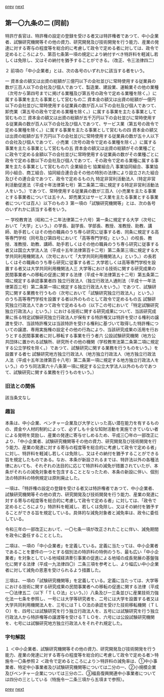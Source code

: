 [prev](/specific/markdowns/特許法/158_Mp-Ch_4-Se_3-At_109.md)
[next](/specific/markdowns/特許法/160_Mp-Ch_4-Se_3-At_110.md)
## 第一〇九条の二 (同前)
特許庁長官は、特許権の設定の登録を受ける者又は特許権者であつて、中小企業者、試験研究機関等その他の資力、研究開発及び技術開発を行う能力、産業の発達に対する寄与の程度等を総合的に考慮して政令で定める者に対しては、政令で定めるところにより、第百七条第一項の規定により納付すべき特許料を軽減し若しくは免除し、又はその納付を猶予することができる。（改正、令三法律四二）

２ 前項の「中小企業者」とは、次の各号のいずれかに該当する者をいう。

一 資本金の額又は出資の総額が三億円以下の会社並びに常時使用する従業員の数が三百人以下の会社及び個人であつて、製造業、建設業、運輸業その他の業種（次号から第四号までに掲げる業種及び第五号の政令で定める業種を除く。）に属する事業を主たる事業として営むもの二 資本金の額又は出資の総額が一億円以下の会社並びに常時使用する従業員の数が百人以下の会社及び個人であつて、卸売業（第五号の政令で定める業種を除く。）に属する事業を主たる事業として営むもの三 資本金の額又は出資の総額が五千万円以下の会社並びに常時使用する従業員の数が百人以下の会社及び個人であつて、サービス業（第五号の政令で定める業種を除く。）に属する事業を主たる事業として営むもの四 資本金の額又は出資の総額が五千万円以下の会社並びに常時使用する従業員の数が五十人以下の会社及び個人であつて、小売業（次号の政令で定める業種を除く。）に属する事業を主たる事業として営むもの五 資本金の額又は出資の総額がその業種ごとに政令で定める金額以下の会社並びに常時使用する従業員の数がその業種ごとに政令で定める数以下の会社及び個人であつて、その政令で定める業種に属する事業を主たる事業として営むもの六 企業組合七 協業組合八 事業協同組合、事業協同小組合、商工組合、協同組合連合会その他の特別の法律により設立された組合及びその連合会であつて、政令で定めるもの九 特定非営利活動法人（特定非営利活動促進法（平成十年法律第七号）第二条第二項に規定する特定非営利活動法人をいう。）であつて、常時使用する従業員の数が三百人（小売業を主たる事業とする事業者については五十人、卸売業又はサービス業を主たる事業とする事業者については百人）以下のもの３ 第一項の「試験研究機関等」とは、次の各号のいずれかに該当する者をいう。

一 学校教育法（昭和二十二年法律第二十六号）第一条に規定する大学（次号において「大学」という。）の学長、副学長、学部長、教授、准教授、助教、講師、助手若しくはその他の職員のうち専ら研究に従事する者、同条に規定する高等専門学校（同号及び第四号において「高等専門学校」という。）の校長、教授、准教授、助教、講師、助手若しくはその他の職員のうち専ら研究に従事する者又は国立大学法人法（平成十五年法律第百十二号）第二条第三項に規定する大学共同利用機関法人（次号において「大学共同利用機関法人」という。）の長若しくはその職員のうち専ら研究に従事する者二 大学若しくは高等専門学校を設置する者又は大学共同利用機関法人三 大学等における技術に関する研究成果の民間事業者への移転の促進に関する法律（平成十年法律第五十二号）第五条第二項に規定する承認事業者四 独立行政法人（独立行政法人通則法（平成十一年法律第百三号）第二条第一項に規定する独立行政法人をいう。）であつて、試験研究に関する業務を行うもの（次号において「試験研究独立行政法人」という。）のうち高等専門学校を設置する者以外のものとして政令で定めるもの五 試験研究独立行政法人であつて政令で定めるもの（以下この号において「特定試験研究独立行政法人」という。）における技術に関する研究成果について、当該研究成果に係る特定試験研究独立行政法人が保有する特許権又は特許を受ける権利の譲渡を受け、当該特許権又は当該特許を受ける権利に基づいて取得した特許権についての譲渡、専用実施権の設定その他の行為により、当該研究成果の活用を行おうとする民間事業者に対し移転する事業を行う者六 公設試験研究機関（地方公共団体に置かれる試験所、研究所その他の機関（学校教育法第二条第二項に規定する公立学校を除く。）であつて、試験研究に関する業務を行うものをいう。）を設置する者七 試験研究地方独立行政法人（地方独立行政法人（地方独立行政法人法（平成十五年法律第百十八号）第二条第一項に規定する地方独立行政法人をいう。）のうち同法第六十八条第一項に規定する公立大学法人以外のものであつて、試験研究に関する業務を行うものをいう。）


### 旧法との関係
該当条文なし

### 趣旨
本条は、中小企業、ベンチャー企業及び大学といった高い潜在能力を有するものの、資金や人材的制約によって、必ずしも十全な知財活動を実施できていない者による発明を奨励し、産業の発達に寄与せしめるため、平成三〇年の一部改正により、「中小企業者、試験研究機関等その他の資力、研究開発及び技術開発を行う能力、産業の発達に対する寄与の程度等を総合的に考慮して政令で定める者」に対し、特許料を軽減し若しくは免除し、又はその納付を猶予することができる旨を規定したものである。なお、本条が新設されるまでは、特許法以外の各種法律においても、それぞれの法目的に応じて特許料の減免が措置されていたが、本条がそれらの減免対象者を包含することとなったため、本条の新設に伴い、個別法の特許料の特例規定は原則廃止した。

一項は、「特許権の設定の登録を受ける者又は特許権者であつて、中小企業者、試験研究機関等その他の資力、研究開発及び技術開発を行う能力、産業の発達に対する寄与の程度等を総合的に考慮して政令で定める者」に対しては、「政令で定めるところにより」特許料を軽減し、若しくは免除し、又はその納付を猶予することができる旨を規定している。具体的な減免対象者と減免率は、政令に委任している。

令和三年の一部改正において、一〇七条一項が改正されたことに伴い、減免期間を政令に委任することとした。

二項は、一項の「中小企業者」を定義している。定義に当たっては、中小企業者であることを要件の一つとする個別法の特許料の特例のうち、最も広い「中小企業者」を対象としている地域経済牽引事業の促進による地域の成長発展の基盤強化に関する法律（平成一九法律四〇）二条三項を参考とし、より幅広い中小企業者に対して減免の恩恵を受けられるよう措置した。

三項は、一項の「試験研究機関等」を定義している。定義に当たっては、大学等における技術に関する研究成果の民間事業者への移転の促進に関する法律（平成一〇法律五二（以下「ＴＬＯ法」という。））八条及び一三条並びに産業技術力強化法一七条を参照し、一号には大学等研究者を、二号には大学を設置する者又は大学共同利用機関法人を、三号にはＴＬＯ法の承認を受けた技術移転機関（ＴＬＯ）を、四号には試験研究を行う独立行政法人を、五号には試験研究を行う独立行政法人から特許権等の譲渡等を受けるＴＬＯを、六号には公設試験研究機関を、七号には試験研究地方独立行政法人をそれぞれ規定した。


### 字句解説
１ ＜中小企業者、試験研究機関等その他の資力、研究開発及び技術開発を行う能力、産業の発達に対する寄与の程度等を総合的に考慮して政令で定める者＞特施令一〇条参照２ ＜政令で定めるところにより＞特許料の減免率は、①中小事業者、特定中小事業者及び試験研究機関等については二分の一、②小規模企業及びベンチャー企業については三分の二、③福島復興関連中小事業者については四分の三としている（特施令一二条三項から五項まで参照）。


[prev](/specific/markdowns/特許法/158_Mp-Ch_4-Se_3-At_109.md)
[next](/specific/markdowns/特許法/160_Mp-Ch_4-Se_3-At_110.md)